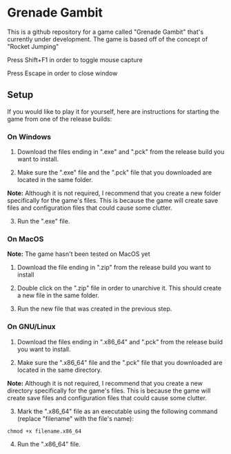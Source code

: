 # Grenade Gambit
This is a github repository for a game called "Grenade Gambit" that's currently under development.
The game is based off of the concept of "Rocket Jumping"

Press Shift+F1 in order to toggle mouse capture

Press Escape in order to close window

## Setup

If you would like to play it for yourself, here are instructions for starting the game from one of the release builds:

### On Windows

1. Download the files ending in ".exe" and ".pck" from the release build you want to install.

2. Make sure the ".exe" file and the ".pck" file that you downloaded are located in the same folder.

**Note:** Although it is not required, I recommend that you create a new folder specifically for the game's
files. This is because the game will create save files and configuration files that could cause some clutter.

3. Run the ".exe" file.

### On MacOS

**Note:** The game hasn't been tested on MacOS yet

1. Download the file ending in ".zip" from the release build you want to install

2. Double click on the ".zip" file in order to unarchive it. This should create a new file in the same folder.

3. Run the new file that was created in the previous step.

### On GNU/Linux

1. Download the files ending in ".x86_64" and ".pck" from the release build you want to install.

2. Make sure the ".x86_64" file and the ".pck" file that you downloaded are located in the same directory.

**Note:** Although it is not required, I recommend that you create a new directory specifically for the game's
files. This is because the game will create save files and configuration files that could cause some clutter.

3. Mark the ".x86_64" file as an executable using the following command (replace "filename" with the file's name):

```
chmod +x filename.x86_64
```

4. Run the ".x86_64" file.
